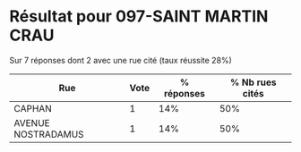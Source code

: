 # Résultat pour 097-SAINT MARTIN CRAU

Sur 7 réponses dont 2 avec une rue cité (taux réussite 28%)

| Rue | Vote | % réponses | % Nb rues cités|
|-----|------|------------|----------------|
| CAPHAN | 1 | 14% | 50%|
| AVENUE NOSTRADAMUS | 1 | 14% | 50%|
